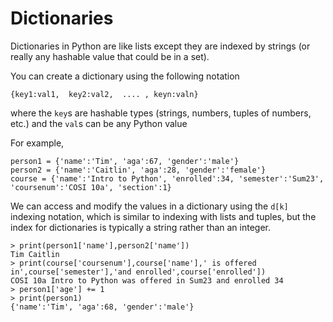 # Dictionaries
Dictionaries in Python are like lists except they are indexed by strings (or really any hashable value that could be in a set).

You can create a dictionary using the following notation
```
{key1:val1,  key2:val2,  .... , keyn:valn}
```
where the ```key```s are hashable types (strings, numbers, tuples of numbers, etc.)
and the ```val```s can be any Python value

For example,
```
person1 = {'name':'Tim', 'aga':67, 'gender':'male'}
person2 = {'name':'Caitlin', 'aga':28, 'gender':'female'}
course = {'name':'Intro to Python', 'enrolled':34, 'semester':'Sum23', 'coursenum':'COSI 10a', 'section':1}
```
We can access and modify the values in a dictionary using the ```d[k]``` indexing notation, which is similar to
indexing with lists and tuples, but the index for dictionaries is typically a string rather than an integer.
```
> print(person1['name'],person2['name'])
Tim Caitlin
> print(course['coursenum'],course['name'],' is offered in',course['semester'],'and enrolled',course['enrolled'])
COSI 10a Intro to Python was offered in Sum23 and enrolled 34
> person1['age'] += 1
> print(person1)
{'name':'Tim', 'aga':68, 'gender':'male'}
```

